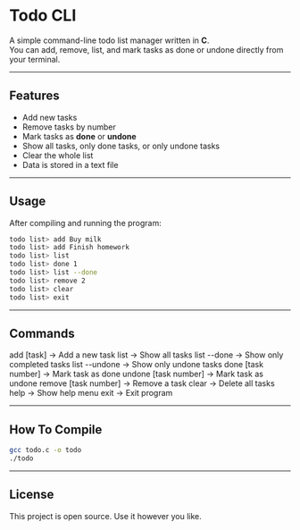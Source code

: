 # Todo CLI

A simple command-line todo list manager written in **C**.  
You can add, remove, list, and mark tasks as done or undone directly from your terminal.

---

## Features
- Add new tasks
- Remove tasks by number
- Mark tasks as **done** or **undone**
- Show all tasks, only done tasks, or only undone tasks
- Clear the whole list
- Data is stored in a text file

---

## Usage
After compiling and running the program:

```bash
todo list> add Buy milk
todo list> add Finish homework
todo list> list
todo list> done 1
todo list> list --done
todo list> remove 2
todo list> clear
todo list> exit
```
---

## Commands

add [task] → Add a new task
list → Show all tasks
list --done → Show only completed tasks
list --undone → Show only undone tasks
done [task number] → Mark task as done
undone [task number] → Mark task as undone
remove [task number] → Remove a task
clear → Delete all tasks
help → Show help menu
exit → Exit program

---
## How To Compile
```bash
gcc todo.c -o todo
./todo
```
---
## License
This project is open source. Use it however you like.
